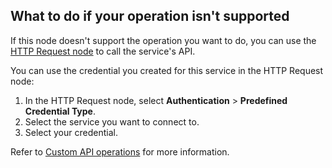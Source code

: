 ## What to do if your operation isn't supported

If this node doesn't support the operation you want to do, you can use the [HTTP Request node](/integrations/builtin/core-nodes/n8n-nodes-base.httprequest/index.md) to call the service's API.

You can use the credential you created for this service in the HTTP Request node: 

1. In the HTTP Request node, select **Authentication** > **Predefined Credential Type**.
1. Select the service you want to connect to.
1. Select your credential.

Refer to [Custom API operations](/integrations/custom-operations.md) for more information.
